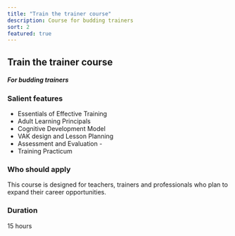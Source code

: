 ```yaml
---
title: "Train the trainer course"
description: Course for budding trainers
sort: 2
featured: true
---
```


## Train the trainer course
##### For budding trainers

### Salient features
- Essentials of Effective Training 
- Adult Learning Principals 
- Cognitive Development Model 
- VAK design and Lesson Planning 
- Assessment and Evaluation -
- Training Practicum

### Who should apply
This course is designed for teachers, trainers and professionals who plan to expand their career opportunities.

### Duration
15 hours